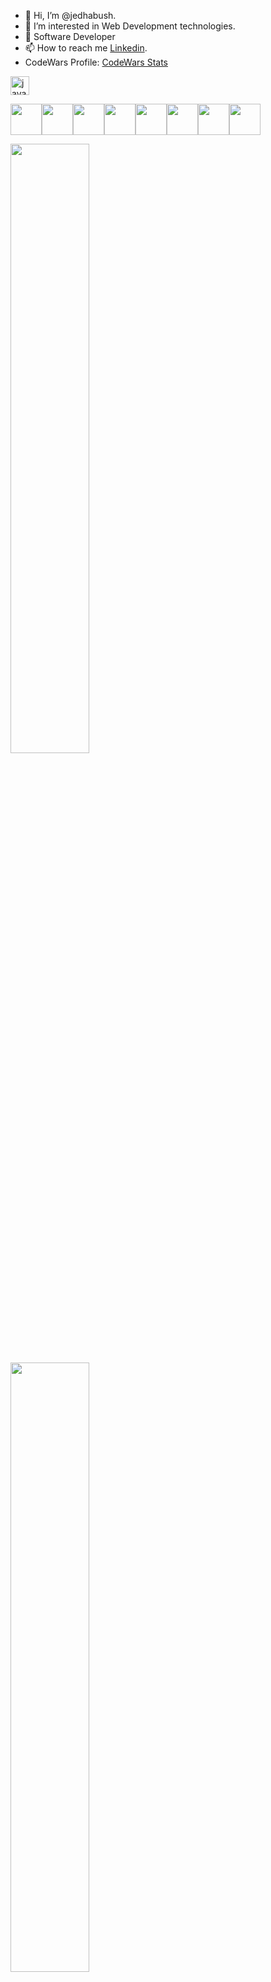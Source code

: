 - 👋 Hi, I’m @jedhabush.
- 👀 I’m interested in Web Development technologies.
- 🌱 Software Developer 
- 📫 How to reach me [Linkedin](https://www.linkedin.com/in/jed-habush-6a877524/).
- CodeWars Profile: [CodeWars Stats](https://www.codewars.com/users/jedhabush/stats)



<a target="_blank" rel="noopener noreferrer nofollow" href="https://www.codewars.com/users/jedhabush/badges/large"><img height="30" alt="javascript" src="https://www.codewars.com/users/jedhabush/badges/large" style="max-width: 100%;"></a>


<!-- css code for langs icons-->

<img height=50 src="https://cdn.jsdelivr.net/gh/devicons/devicon/icons/react/react-original.svg"/><img height=50 src="https://cdn.jsdelivr.net/gh/devicons/devicon/icons/javascript/javascript-original.svg"/><img height=50 
src="https://cdn.jsdelivr.net/gh/devicons/devicon/icons/html5/html5-original.svg" /><img height=50 
src="https://cdn.jsdelivr.net/gh/devicons/devicon/icons/css3/css3-original.svg" /><img height=50 
src="https://cdn.jsdelivr.net/gh/devicons/devicon/icons/java/java-original.svg" /><img height=50 
src="https://cdn.jsdelivr.net/gh/devicons/devicon/icons/git/git-plain.svg"/><img height=50 
src="https://cdn.jsdelivr.net/gh/devicons/devicon/icons/github/github-original.svg"/><img height=50 src="https://cdn.jsdelivr.net/gh/devicons/devicon/icons/canva/canva-original.svg"/>

  


<!-- css code taken from https://github.com/anuraghazra -->
<!-- css code for cards stats and top langugaes-->

<a href="https://github.com/jedhabush/github-readme-stats#gh-light-mode-only"> <!--card stats for allc commits -->
  <img align="center" width=50% src="https://github-readme-stats.vercel.app/api?username=jedhabush&show_icons=true&hide_border=true&include_all_commits=true&theme=default#gh-light-mode-only" />
</a>
<a href="https://github.com/jedhabush/github-readme-stats">  <!--top langs -->
  <img align="center" width=50% src="https://github-readme-stats.vercel.app/api/top-langs/?username=jedhabush&hide_border=true&layout=compact" />
</a>




<!---
jedhabush/jedhabush is a ✨ special ✨ repository because its `README.md` (this file) appears on your GitHub profile.
You can click the Preview link to take a look at your changes.
--->
